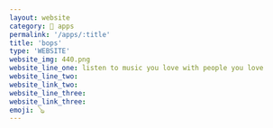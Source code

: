 ```yaml
---
layout: website
category: 🏬 apps
permalink: '/apps/:title'
title: 'bops'
type: 'WEBSITE'
website_img: 440.png
website_line_one: listen to music you love with people you love
website_line_two: 
website_link_two: 
website_line_three:
website_link_three:
emoji: 🪕 
---
```

